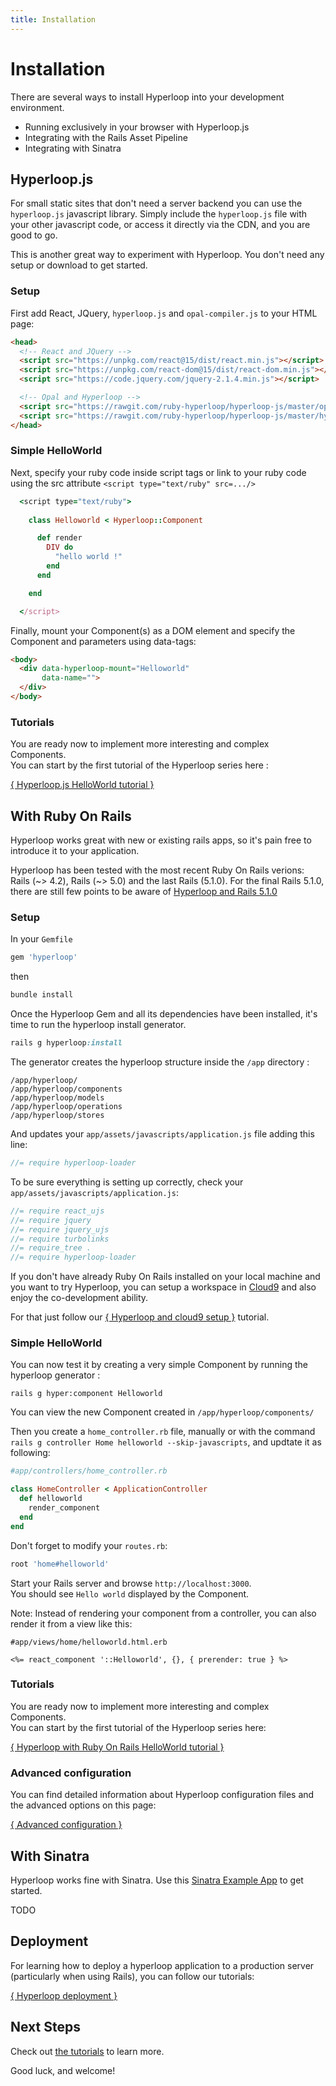 ```yaml
---
title: Installation
---
```


# <span class="bigfirstletter">I</span>nstallation

There are several ways to install Hyperloop into your development environment.

+ Running exclusively in your browser with Hyperloop.js
+ Integrating with the Rails Asset Pipeline
+ Integrating with Sinatra


## <a name="hyperloopjs">Hyperloop.js</a>

For small static sites that don't need a server backend you can use the `hyperloop.js` javascript library.
Simply include the `hyperloop.js` file with your other javascript code, or access it directly via the CDN, and you are good to go.

This is another great way to experiment with Hyperloop. You don't need any setup or download to get started.

### <a name="hyperloopjssetup">Setup</a>

First add React, JQuery, `hyperloop.js` and `opal-compiler.js` to your HTML page:

```html
<head>
  <!-- React and JQuery -->
  <script src="https://unpkg.com/react@15/dist/react.min.js"></script>
  <script src="https://unpkg.com/react-dom@15/dist/react-dom.min.js"></script>
  <script src="https://code.jquery.com/jquery-2.1.4.min.js"></script>

  <!-- Opal and Hyperloop -->
  <script src="https://rawgit.com/ruby-hyperloop/hyperloop-js/master/opal-compiler.min.js"></script>
  <script src="https://rawgit.com/ruby-hyperloop/hyperloop-js/master/hyperloop.min.js"></script>
</head>
```

### <a name="hyperloopjssimplehelloworld">Simple HelloWorld</a>

Next, specify your ruby code inside script tags or link to your ruby code using the src attribute `<script type="text/ruby" src=.../>`

```ruby
  <script type="text/ruby">
    
    class Helloworld < Hyperloop::Component

      def render
        DIV do
          "hello world !"
        end
      end

    end

  </script>

```

Finally, mount your Component(s) as a DOM element and specify the Component and parameters using data-tags:

```html
<body>
  <div data-hyperloop-mount="Helloworld"
       data-name="">
  </div>
</body>
```

### <a name="hyperloopjstutorials">Tutorials</a>

You are ready now to implement more interesting and complex Components.<br>
You can start by the first tutorial of the Hyperloop series here :

[{ Hyperloop.js HelloWorld tutorial }](/tutorials/hyperloopjs/helloworld)

## <a name="ror">With Ruby On Rails</a>

Hyperloop works great with new or existing rails apps, so it's pain free to introduce it to your application.

Hyperloop has been tested with the most recent Ruby On Rails verions:<br> Rails (~> 4.2), Rails (~> 5.0) and the last Rails (5.1.0). For the final Rails 5.1.0, there are still few points to be aware of [Hyperloop and Rails 5.1.0](/installation-rails5.1.0) 


### <a name="rorsetup">Setup</a>

In your `Gemfile`

```ruby
gem 'hyperloop'
```

then

```ruby
bundle install
```

Once the Hyperloop Gem and all its dependencies have been installed, it's time to run the hyperloop install generator.

```ruby
rails g hyperloop:install
```

The generator creates the hyperloop structure inside the `/app` directory :

```
/app/hyperloop/
/app/hyperloop/components
/app/hyperloop/models
/app/hyperloop/operations
/app/hyperloop/stores
```

And updates your `app/assets/javascripts/application.js` file adding this line:

```javascript
//= require hyperloop-loader
```

To be sure everything is setting up correctly, check your `app/assets/javascripts/application.js`:

```javascript
//= require react_ujs
//= require jquery
//= require jquery_ujs
//= require turbolinks
//= require_tree .
//= require hyperloop-loader

```

<i class="flaticon-signs"></i> If you don't have already Ruby On Rails installed on your local machine and you want to try Hyperloop, you can setup a workspace in [Cloud9](https://c9.io/) and also enjoy the co-development ability. 

For that just follow our [{ Hyperloop and cloud9 setup }](/tutorials/hyperlooprails/cloud9) tutorial.

### <a name="rorsimplehelloworld">Simple HelloWorld</a>


You can now test it by creating a very simple Component by running the hyperloop generator :

```
rails g hyper:component Helloworld
```

You can view the new Component created in `/app/hyperloop/components/`

Then you create a `home_controller.rb` file, manually or with the command `rails g controller Home helloworld --skip-javascripts`, and updtate it as following:

```ruby
#app/controllers/home_controller.rb

class HomeController < ApplicationController
  def helloworld
    render_component
  end
end
```

Don't forget to modify your `routes.rb`:

```ruby
root 'home#helloworld'
```

Start your Rails server and browse `http://localhost:3000`.<br>
You should see `Hello world` displayed by the Component.

Note:
Instead of rendering your component from a controller, you can also render it from a view like this:

```erb
#app/views/home/helloworld.html.erb

<%= react_component '::Helloworld', {}, { prerender: true } %>
```


### <a name="rortutorials">Tutorials</a>

You are ready now to implement more interesting and complex Components.<br>
You can start by the first tutorial of the Hyperloop series here:

[{ Hyperloop with Ruby On Rails HelloWorld tutorial }](/tutorials/hyperlooprails/helloworld)


### Advanced configuration

You can find detailed information about Hyperloop configuration files and the advanced options on this page: <br>

[{ Advanced configuration }](/docs/advancedconfiguration)


## With Sinatra

Hyperloop works fine with Sinatra.  Use this [Sinatra Example App](https://github.com/reactrb/reactrb-examples) to get started.

TODO

## Deployment

For learning how to deploy a hyperloop application to a production server (particularly when using Rails), you can follow our tutorials: 

[{ Hyperloop deployment }](/tutorials/hyperloopdeploy)

## Next Steps

Check out [the tutorials](/tutorials) to learn more.

Good luck, and welcome!
